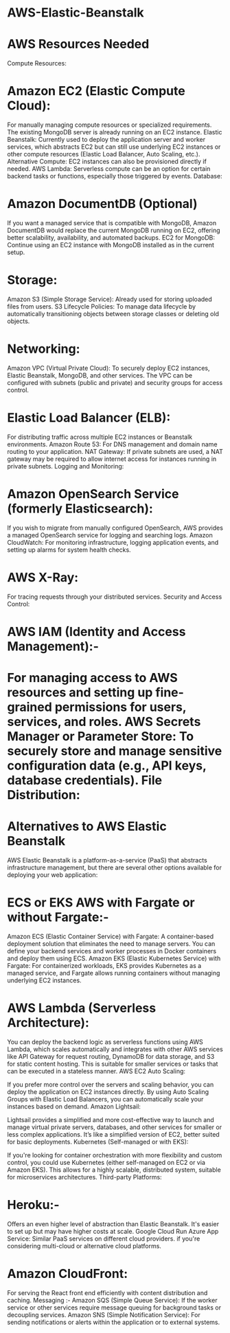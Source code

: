 # AWS-Elastic-Beanstalk

# AWS Resources Needed
Compute Resources:

# Amazon EC2 (Elastic Compute Cloud): 
For manually managing compute resources or specialized requirements. The existing MongoDB server is already running on an EC2 instance.
Elastic Beanstalk: Currently used to deploy the application server and worker services, which abstracts EC2 but can still use underlying EC2 instances or other compute resources (Elastic Load Balancer, Auto Scaling, etc.).
Alternative Compute: EC2 instances can also be provisioned directly if needed.
AWS Lambda: Serverless compute can be an option for certain backend tasks or functions, especially those triggered by events.
Database:

# Amazon DocumentDB (Optional)
If you want a managed service that is compatible with MongoDB, Amazon DocumentDB would replace the current MongoDB running on EC2, offering better scalability, availability, and automated backups.
EC2 for MongoDB: Continue using an EC2 instance with MongoDB installed as in the current setup.

# Storage:
Amazon S3 (Simple Storage Service):
Already used for storing uploaded files from users.
S3 Lifecycle Policies: To manage data lifecycle by automatically transitioning objects between storage classes or deleting old objects.

# Networking:
 Amazon VPC (Virtual Private Cloud): 
To securely deploy EC2 instances, Elastic Beanstalk, MongoDB, and other services. The VPC can be configured with subnets (public and private) and security groups for access control.
# Elastic Load Balancer (ELB): 
For distributing traffic across multiple EC2 instances or Beanstalk environments.
Amazon Route 53: For DNS management and domain name routing to your application.
NAT Gateway: If private subnets are used, a NAT gateway may be required to allow internet access for instances running in private subnets.
Logging and Monitoring:

# Amazon OpenSearch Service (formerly Elasticsearch): 
If you wish to migrate from manually configured OpenSearch, AWS provides a managed OpenSearch service for logging and searching logs.
Amazon CloudWatch: For monitoring infrastructure, logging application events, and setting up alarms for system health checks.
# AWS X-Ray: 
For tracing requests through your distributed services.
Security and Access Control:

# AWS IAM (Identity and Access Management):- 

For managing access to AWS resources and setting up fine-grained permissions for users, services, and roles.
AWS Secrets Manager or Parameter Store: To securely store and manage sensitive configuration data (e.g., API keys, database credentials).
File Distribution:
================================================================================================================================================
 

# Alternatives to AWS Elastic Beanstalk
AWS Elastic Beanstalk is a platform-as-a-service (PaaS) that abstracts infrastructure management, but there are several other options available for deploying your web application:

# ECS or EKS AWS with Fargate or without Fargate:- 

Amazon ECS (Elastic Container Service) with Fargate: A container-based deployment solution that eliminates the need to manage servers. You can define your backend services and worker processes in Docker containers and deploy them using ECS.
Amazon EKS (Elastic Kubernetes Service) with Fargate: For containerized workloads, EKS provides Kubernetes as a managed service, and Fargate allows running containers without managing underlying EC2 instances.

# AWS Lambda (Serverless Architecture):

You can deploy the backend logic as serverless functions using AWS Lambda, which scales automatically and integrates with other AWS services like API Gateway for request routing, DynamoDB for data storage, and S3 for static content hosting. This is suitable for smaller services or tasks that can be executed in a stateless manner.
AWS EC2 Auto Scaling:

If you prefer more control over the servers and scaling behavior, you can deploy the application on EC2 instances directly. By using Auto Scaling Groups with Elastic Load Balancers, you can automatically scale your instances based on demand.
Amazon Lightsail:

Lightsail provides a simplified and more cost-effective way to launch and manage virtual private servers, databases, and other services for smaller or less complex applications. It’s like a simplified version of EC2, better suited for basic deployments.
Kubernetes (Self-managed or with EKS):

If you're looking for container orchestration with more flexibility and custom control, you could use Kubernetes (either self-managed on EC2 or via Amazon EKS). This allows for a highly scalable, distributed system, suitable for microservices architectures.
Third-party Platforms:

# Heroku:-
Offers an even higher level of abstraction than Elastic Beanstalk. It's easier to set up but may have higher costs at scale.
Google Cloud Run 
Azure App Service: Similar PaaS services on different cloud providers.
if you're considering multi-cloud or alternative cloud platforms.

# Amazon CloudFront: 
For serving the React front end efficiently with content distribution and caching.
Messaging :- 
Amazon SQS (Simple Queue Service): If the worker service or other services require message queuing for background tasks or decoupling services.
Amazon SNS (Simple Notification Service): For sending notifications or alerts within the application or to external systems.
